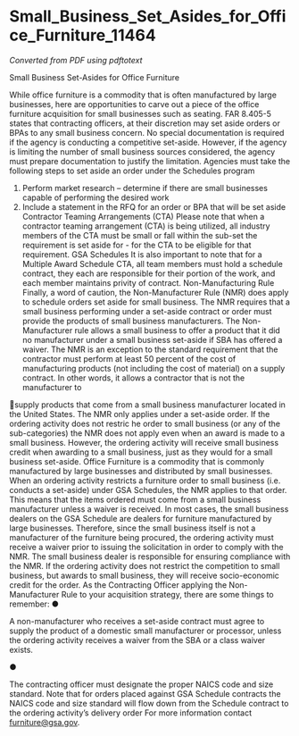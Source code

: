 # Small_Business_Set_Asides_for_Office_Furniture_11464

_Converted from PDF using pdftotext_

Small Business Set-Asides for Office Furniture

While office furniture is a commodity that is often manufactured by large businesses,
here are opportunities to carve out a piece of the office furniture acquisition for small
businesses such as seating. FAR 8.405-5 states that contracting officers, at their
discretion may set aside orders or BPAs to any small business concern.
No special documentation is required if the agency is conducting a competitive
set-aside. However, if the agency is limiting the number of small business sources
considered, the agency must prepare documentation to justify the limitation.
Agencies must take the following steps to set aside an order under the Schedules
program
1. Perform market research – determine if there are small businesses capable of
performing the desired work
2. Include a statement in the RFQ for an order or BPA that will be set aside
Contractor Teaming Arrangements (CTA)
Please note that when a contractor teaming arrangement (CTA) is being utilized, all
industry members of the CTA must be small or fall within the sub-set the requirement is
set aside for - for the CTA to be eligible for that requirement.
GSA Schedules
It is also important to note that for a Multiple Award Schedule CTA, all team members
must hold a schedule contract, they each are responsible for their portion of the work,
and each member maintains privity of contract.
Non-Manufacturing Rule
Finally, a word of caution, the Non-Manufacturer Rule (NMR) does apply to schedule
orders set aside for small business. The NMR requires that a small business performing
under a set-aside contract or order must provide the products of small business
manufacturers.
The Non-Manufacturer rule allows a small business to offer a product that it did no
manufacturer under a small business set-aside if SBA has offered a waiver. The NMR
is an ​exception​ to the standard requirement that the contractor must perform at least 50
percent of the cost of manufacturing products (not including the cost of material) on a
supply contract. In other words, it allows a contractor that is not the manufacturer to

supply products that come from a small business manufacturer located in the United
States.
The NMR only applies under a set-aside order. If the ordering activity does not restric
he order to small business (or any of the sub-categories) the NMR does not apply even
when an award is made to a small business. However, the ordering activity will receive
small business credit when awarding to a small business, just as they would for a small
business set-aside.
Office Furniture is a commodity that is commonly manufactured by large businesses
and distributed by small businesses. When an ordering activity restricts a furniture
order to small business (i.e. conducts a set-aside) under GSA Schedules, the NMR
applies to that order. This means that the items ordered must come from a small
business manufacturer unless a waiver is received. In most cases, the small business
dealers on the GSA Schedule are dealers for furniture manufactured by large
businesses. Therefore, since the small business itself is not a manufacturer of the
furniture being procured, the ordering activity must receive a waiver prior to issuing the
solicitation in order to comply with the NMR. The small business dealer is responsible
for ensuring compliance with the NMR. If the ordering activity does not restrict the
competition to small business, but awards to small business, they will receive
socio-economic credit for the order.
As the Contracting Officer applying the Non-Manufacturer Rule to your acquisition
strategy, there are some things to remember:
●

A non-manufacturer who receives a set-aside contract must agree to supply the
product of a domestic small manufacturer or processor, unless the ordering activity
receives a waiver from the SBA or a class waiver exists.

●

The contracting officer must designate the proper NAICS code and size standard.
Note that for orders placed against GSA Schedule contracts the NAICS code and size
standard will flow down from the Schedule contract to the ordering activity’s delivery
order
For more information contact ​furniture@gsa.gov​.

